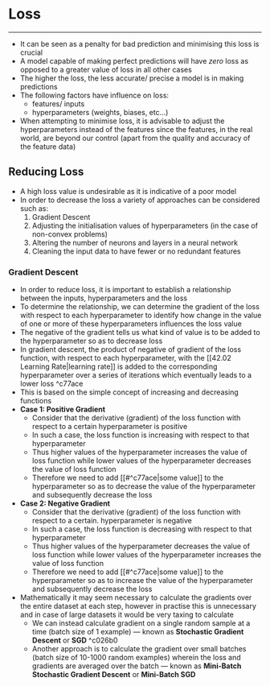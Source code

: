 # Loss
---
- It can be seen as a penalty for bad prediction and minimising this loss is crucial
- A model capable of making perfect predictions will have *zero* loss as opposed to a greater value of loss in all other cases
- The higher the loss, the less accurate/ precise a model is in making predictions
- The following factors have influence on loss:
	- features/ inputs
	- hyperparameters (weights, biases, etc...)
- When attempting to minimise loss, it is advisable to adjust the hyperparameters instead of the features since the features, in the real world, are beyond our control (apart from the quality and accuracy of the feature data)
## Reducing Loss 
- A high loss value is undesirable as it is indicative of a poor model
- In order to decrease the loss a variety of approaches can be considered such as:
	1. Gradient Descent
	2. Adjusting the initialisation values of hyperparameters (in the case of non-convex problems)
	3. Altering the number of neurons and layers in a neural network
	4. Cleaning the input data to have fewer or no redundant features 
### Gradient Descent
- In order to reduce loss, it is important to establish a relationship between the inputs, hyperparameters and the loss
- To determine the relationship, we can determine the gradient of the loss with respect to each hyperparameter to identify how change in the value of one or more of these hyperparameters influences the loss value
- The negative of the gradient tells us what kind of value is to be added to the hyperparameter so as to decrease loss
- In gradient descent, the product of negative of gradient of the loss function, with respect to each hyperparameter, with the [[42.02 Learning Rate|learning rate]] is added to the corresponding hyperparameter over a series of iterations which eventually leads to a lower loss ^c77ace
- This is based on the simple concept of increasing and decreasing functions
- **Case 1: Positive Gradient**
	- Consider that the derivative (gradient) of the loss function with respect to a certain hyperparameter is positive
	- In such a case, the loss function is increasing with respect to that hyperparameter
	- Thus higher values of the hyperparameter increases the value of loss function while lower values of the hyperparameter decreases the value of loss function
	- Therefore we need to add [[#^c77ace|some value]] to the hyperparameter so as to decrease the value of the hyperparameter and subsequently decrease the loss
- **Case 2: Negative Gradient**
	- Consider that the derivative (gradient) of the loss function with respect to a certain. hyperparameter is negative
	- In such a case, the loss function is decreasing with respect to that hyperparameter
	- Thus higher values of the hyperparameter decreases the value of loss function while lower values of the hyperparameter increases the value of loss function
	- Therefore we need to add [[#^c77ace|some value]] to the hyperparameter so as to increase the value of the hyperparameter and subsequently decrease the loss
- Mathematically it may seem necessary to calculate the gradients over the entire dataset at each step, however in practise this is unnecessary and in case of large datasets it would be very taxing to calculate
	- We can instead calculate gradient on a single random sample at a time (batch size of 1 example) — known as **Stochastic Gradient Descent** or **SGD** ^c026b0
	- Another approach is to calculate the gradient over small batches (batch size of 10-1000 random examples) wherein the loss and gradients are averaged over the batch — known as **Mini-Batch Stochastic Gradient Descent** or **Mini-Batch SGD**
